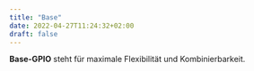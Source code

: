 ```yaml
---
title: "Base"
date: 2022-04-27T11:24:32+02:00
draft: false
---
```


__Base-GPIO__ steht für maximale Flexibilität und Kombinierbarkeit.